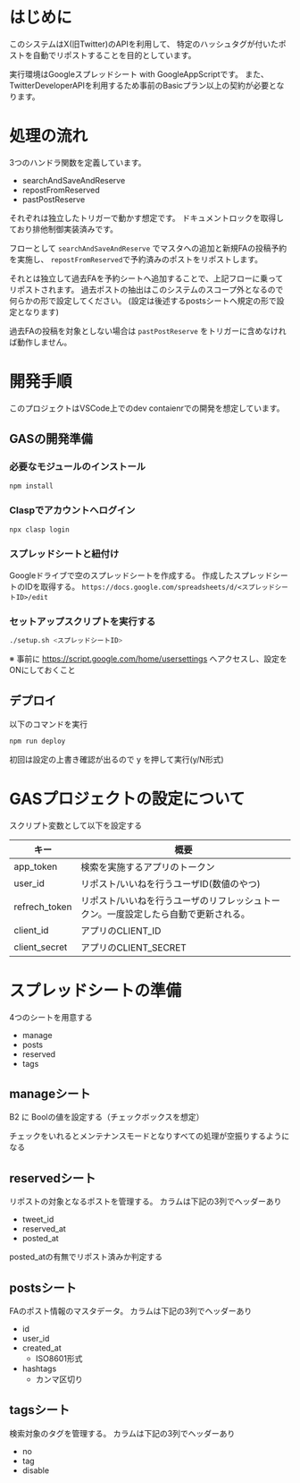 # はじめに
このシステムはX(旧Twitter)のAPIを利用して、
特定のハッシュタグが付いたポストを自動でリポストすることを目的としています。

実行環境はGoogleスプレッドシート with GoogleAppScriptです。
また、TwitterDeveloperAPIを利用するため事前のBasicプラン以上の契約が必要となります。

# 処理の流れ
3つのハンドラ関数を定義しています。
- searchAndSaveAndReserve
- repostFromReserved
- pastPostReserve

それぞれは独立したトリガーで動かす想定です。
ドキュメントロックを取得しており排他制御実装済みです。

フローとして `searchAndSaveAndReserve` でマスタへの追加と新規FAの投稿予約を実施し、
`repostFromReserved`で予約済みのポストをリポストします。

それとは独立して過去FAを予約シートへ追加することで、上記フローに乗ってリポストされます。
過去ポストの抽出はこのシステムのスコープ外となるので何らかの形で設定してください。
(設定は後述するpostsシートへ規定の形で設定となります)

過去FAの投稿を対象としない場合は `pastPostReserve` をトリガーに含めなければ動作しません。

# 開発手順

このプロジェクトはVSCode上でのdev contaienrでの開発を想定しています。

## GASの開発準備
### 必要なモジュールのインストール

```sh
npm install
```

### Claspでアカウントへログイン
```sh
npx clasp login
```

### スプレッドシートと紐付け
Googleドライブで空のスプレッドシートを作成する。
作成したスプレッドシートのIDを取得する。
`https://docs.google.com/spreadsheets/d/<スプレッドシートID>/edit`

### セットアップスクリプトを実行する

```sh
./setup.sh <スプレッドシートID>
```
※ 事前に https://script.google.com/home/usersettings へアクセスし、設定をONにしておくこと

## デプロイ
以下のコマンドを実行
```sh
npm run deploy
```

初回は設定の上書き確認が出るので y を押して実行(y/N形式)

# GASプロジェクトの設定について
スクリプト変数として以下を設定する

キー | 概要
---|---
app_token | 検索を実施するアプリのトークン
user_id | リポスト/いいねを行うユーザID(数値のやつ)
refrech_token | リポスト/いいねを行うユーザのリフレッシュトークン。一度設定したら自動で更新される。
client_id | アプリのCLIENT_ID
client_secret | アプリのCLIENT_SECRET


# スプレッドシートの準備

4つのシートを用意する
- manage
- posts
- reserved
- tags

## manageシート
B2 に Boolの値を設定する（チェックボックスを想定）

チェックをいれるとメンテナンスモードとなりすべての処理が空振りするようになる

## reservedシート
リポストの対象となるポストを管理する。
カラムは下記の3列でヘッダーあり
- tweet_id
- reserved_at
- posted_at

posted_atの有無でリポスト済みか判定する

## postsシート
FAのポスト情報のマスタデータ。
カラムは下記の3列でヘッダーあり
- id
- user_id
- created_at
  - ISO8601形式
- hashtags
  - カンマ区切り

## tagsシート
検索対象のタグを管理する。
カラムは下記の3列でヘッダーあり
- no
- tag
- disable
